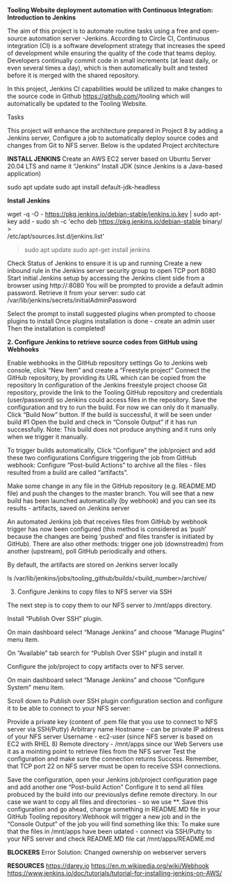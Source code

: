 **Tooling Website deployment automation with Continuous Integration: Introduction to Jenkins**

The aim of this project is to automate routine tasks using a free and open-source automation server -Jenkins. According to Circle CI, Continuous integration (CI) is a software development strategy that increases the speed of development while ensuring the quality of the code that teams deploy. Developers continually commit code in small increments (at least daily, or even several times a day), which is then automatically built and tested before it is merged with the shared repository.

In this project, Jenkins CI capabilities would be utilized to make changes to the source code in Github https://github.com/<yourname>/tooling which will automatically be updated to the Tooling Website.

Tasks

This project will enhance the architecture prepared in Project 8 by adding a Jenkins server, Configure a job to automatically deploy source codes and changes from Git to NFS server. Below is the updated Project architecture 



**INSTALL JENKINS**
Create an AWS EC2 server based on Ubuntu Server 20.04 LTS and name it “Jenkins”
Install JDK (since Jenkins is a Java-based application)

sudo apt update
sudo apt install default-jdk-headless

**Install Jenkins**

wget -q -O - https://pkg.jenkins.io/debian-stable/jenkins.io.key | sudo apt-key add -
sudo sh -c 'echo deb https://pkg.jenkins.io/debian-stable binary/ > \
    /etc/apt/sources.list.d/jenkins.list'
>sudo apt update
>sudo apt-get install jenkins

Check Status of Jenkins to ensure it is up and running
Create a new inbound rule in the Jenkins server security group to open TCP port 8080
Start initial Jenkins setup by accessing the Jenkins client side from a browser using
http://<Jenkins-Server-Public-IP-Address-or-Public-DNS-Name>:8080
You will be prompted to provide a default admin password. Retrieve it from your server:
sudo cat /var/lib/jenkins/secrets/initialAdminPassword

Select the prompt to install suggested plugins when prompted to choose plugins to install
Once plugins installation is done - create an admin user Then the installation is completed!

**2. Configure Jenkins to retrieve source codes from GitHub using Webhooks**

Enable webhooks in the GitHub repository settings
Go to Jenkins web console, click “New Item” and create a “Freestyle project”
Connect the GitHub repository, by providing its URL which can be copied from the repository 
In configuration of the Jenkins freestyle project choose Git repository, provide the link to the Tooling GitHub repository and credentials (user/password) so Jenkins could access files in the repository.
Save the configuration and try to run the build. For now we can only do it manually. Click “Build Now” button. If the build is successful, it will be seen under build #1
Open the build and check in “Console Output” if it has run successfully.
Note: This build does not produce anything and it runs only when we trigger it manually.

To trigger builds automatically, Click “Configure” the job/project and add these two configurations
        Configure triggering the job from GitHub webhook:
  Configure “Post-build Actions” to archive all the files - files resulted from a build are called “artifacts”.

Make some change in any file in the GitHub repository (e.g. README.MD file) and push the changes to the master branch. You will see that a new build has been launched automatically (by webhook) and you can see its results - artifacts, saved on Jenkins server

An automated Jenkins job that receives files from GitHub by webhook trigger has now been configured (this method is considered as ‘push’ because the changes are being ‘pushed’ and files transfer is initiated by GitHub). There are also other methods: trigger one job (downstreadm) from another (upstream), poll GitHub periodically and others.

By default, the artifacts are stored on Jenkins server locally

ls /var/lib/jenkins/jobs/tooling_github/builds/<build_number>/archive/

3. Configure Jenkins to copy files to NFS server via SSH

The next step is to copy them to our NFS server to /mnt/apps directory.

Install “Publish Over SSH” plugin.

On main dashboard select “Manage Jenkins” and choose “Manage Plugins” menu item.

On “Available” tab search for “Publish Over SSH” plugin and install it

Configure the job/project to copy artifacts over to NFS server.

On main dashboard select “Manage Jenkins” and choose “Configure System” menu item.

Scroll down to Publish over SSH plugin configuration section and configure it to be able to connect to your NFS server:

Provide a private key (content of .pem file that you use to connect to NFS server via SSH/Putty)
Arbitrary name
Hostname - can be private IP address of your NFS server
Username - ec2-user (since NFS server is based on EC2 with RHEL 8)
Remote directory - /mnt/apps since our Web Servers use it as a mointing point to retrieve files from the NFS server
Test the configuration and make sure the connection returns Success. Remember, that TCP port 22 on NFS server must be open to receive SSH connections.


Save the configuration, open your Jenkins job/project configuration page and add another one “Post-build Action”
Configure it to send all files probuced by the build into our previouslys define remote directory. In our case we want to copy all files and directories - so we use **.
Save this configuration and go ahead, change something in README.MD file in your GitHub Tooling repository.Webhook will trigger a new job and in the “Console Output” of the job you will find something like this:
To make sure that the files in /mnt/apps have been udated - connect via SSH/Putty to your NFS server and check README.MD file  cat /mnt/apps/README.md

**BLOCKERS**
Error
Solution: Changed ownership on webserver servers

**RESOURCES**
https://darey.io
https://en.m.wikipedia.org/wiki/Webhook
https://www.jenkins.io/doc/tutorials/tutorial-for-installing-jenkins-on-AWS/




